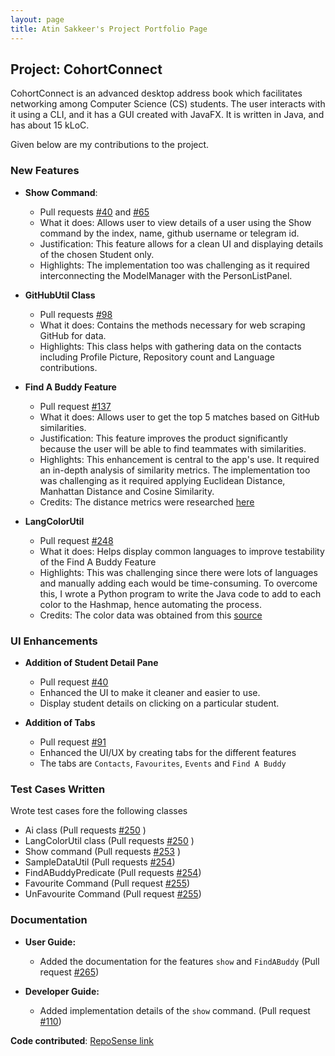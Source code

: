 ```yaml
---
layout: page
title: Atin Sakkeer's Project Portfolio Page
---
```


## Project: CohortConnect

CohortConnect is an advanced desktop address book which facilitates networking among Computer Science (CS) students. The user interacts with it using a CLI, and it has a GUI created with JavaFX. It is written in Java, and has about 15 kLoC.

Given below are my contributions to the project.

### New Features

* **Show Command**:
    * Pull requests [\#40](https://github.com/AY2122S1-CS2103T-T10-1/tp/pull/40) and [\#65](https://github.com/AY2122S1-CS2103T-T10-1/tp/pull/65)
    * What it does: Allows user to view details of a user using the Show command by the index, name, github username or telegram id.
    * Justification: This feature allows for a clean UI and displaying details of the chosen Student only.
    * Highlights: The implementation too was challenging as it required interconnecting the ModelManager with the PersonListPanel.


* **GitHubUtil Class**
    * Pull requests [\#98](https://github.com/AY2122S1-CS2103T-T10-1/tp/pull/98)
    * What it does: Contains the methods necessary for web scraping GitHub for data.
    * Highlights: This class helps with gathering data on the contacts including Profile Picture, Repository count and Language contributions.


* **Find A Buddy Feature**
    * Pull request [\#137](https://github.com/AY2122S1-CS2103T-T10-1/tp/pull/137)
    * What it does: Allows user to get the top 5 matches based on GitHub similarities.
    * Justification: This feature improves the product significantly because the user will be able to find teammates with similarities.
    * Highlights: This enhancement is central to the app's use. It required an in-depth analysis of similarity metrics. The implementation too was challenging as it required applying Euclidean Distance, Manhattan Distance and Cosine Similarity.
    * Credits: The distance metrics were researched [here](https://towardsdatascience.com/17-types-of-similarity-and-dissimilarity-measures-used-in-data-science-3eb914d2681)
    

* **LangColorUtil**
    * Pull request [\#248](https://github.com/AY2122S1-CS2103T-T10-1/tp/pull/248)
    * What it does: Helps display common languages to improve testability of the Find A Buddy Feature
    * Highlights: This was challenging since there were lots of languages and manually adding each would be time-consuming. To overcome this, I wrote a Python program to write the Java code to add to each color to the Hashmap, hence automating the process.
    * Credits: The color data was obtained from this [source](https://github.com/ozh/github-colors/blob/master/colors.json)


### UI Enhancements

* **Addition of Student Detail Pane** 
    * Pull request [\#40](https://github.com/AY2122S1-CS2103T-T10-1/tp/pull/40)
    * Enhanced the UI to make it cleaner and easier to use.
    * Display student details on clicking on a particular student.
    
* **Addition of Tabs**
    * Pull request [\#91](https://github.com/AY2122S1-CS2103T-T10-1/tp/pull/91)
    * Enhanced the UI/UX by creating tabs for the different features
    * The tabs are `Contacts`, `Favourites`, `Events` and `Find A Buddy`
    

### Test Cases Written

Wrote test cases fore the following classes
* Ai class (Pull requests [\#250](https://github.com/AY2122S1-CS2103T-T10-1/tp/pull/250) )
* LangColorUtil class (Pull requests [\#250](https://github.com/AY2122S1-CS2103T-T10-1/tp/pull/250) )
* Show command (Pull requests [\#253](https://github.com/AY2122S1-CS2103T-T10-1/tp/pull/253) )
* SampleDataUtil (Pull requests [\#254](https://github.com/AY2122S1-CS2103T-T10-1/tp/pull/254))
* FindABuddyPredicate (Pull requests [\#254](https://github.com/AY2122S1-CS2103T-T10-1/tp/pull/254))
* Favourite Command (Pull request [\#255](https://github.com/AY2122S1-CS2103T-T10-1/tp/pull/255))
* UnFavourite Command (Pull request [\#255](https://github.com/AY2122S1-CS2103T-T10-1/tp/pull/255))

### Documentation

* **User Guide:**   
    * Added the documentation for the features `show` and `FindABuddy` (Pull request  [\#265](https://github.com/AY2122S1-CS2103T-T10-1/tp/pull/265))
  
* **Developer Guide:**
    * Added implementation details of the `show` command. (Pull request [\#110](https://github.com/AY2122S1-CS2103T-T10-1/tp/pull/110))


**Code contributed**: [RepoSense link](https://nus-cs2103-ay2122s1.github.io/tp-dashboard/?search=T10&sort=groupTitle&sortWithin=title&timeframe=commit&mergegroup=&groupSelect=groupByRepos&breakdown=true&checkedFileTypes=docs~functional-code~test-code~other&since=2021-09-17&tabOpen=true&tabType=authorship&tabAuthor=crypto-code&tabRepo=AY2122S1-CS2103T-T10-1%2Ftp%5Bmaster%5D&authorshipIsMergeGroup=false&authorshipFileTypes=docs~functional-code~test-code~other&authorshipIsBinaryFileTypeChecked=false)
